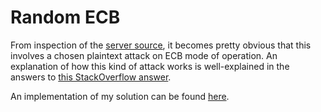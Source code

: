 # Random ECB

From inspection of the [server source](./server.py), it becomes pretty obvious that this involves a chosen plaintext attack on ECB mode of operation. An explanation of how this kind of attack works is well-explained in the answers to [this StackOverflow answer](https://crypto.stackexchange.com/questions/42891/chosen-plaintext-attack-on-aes-in-ecb-mode).

An implementation of my solution can be found [here](./solve.py).
